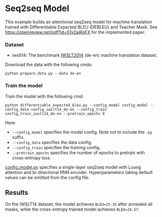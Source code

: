 # Seq2seq Model #

This example builds an attentional seq2seq model for machine translation trained with Differentiable Expected BLEU (DEBLEU) and Teacher Mask. See https://openreview.net/pdf?id=S1x2aiRqFX for the implemented paper.

### Dataset ###

  * iwslt14: The benchmark [IWSLT2014](https://sites.google.com/site/iwsltevaluation2014/home) (de-en) machine translation dataset. 

Download the data with the following cmds:

```
python prepare_data.py --data de-en
```

### Train the model ###

Train the model with the following cmd:

```
python differentiable_expected_bleu.py --config_model config_model --config_data config_iwslt14_de-en --config_train config_train_iwslt14_de-en --pretrain_epochs 8
```

Here:
  * `--config_model` specifies the model config. Note not to include the `.py` suffix.
  * `--config_data` specifies the data config.
  * `--config_train` specifies the training config.
  * `--pretrain_epochs` specifies the number of epochs to pretrain with cross-entropy loss.

[config_model.py](./config_model.py) specifies a single-layer seq2seq model with Luong attention and bi-directional RNN encoder. Hyperparameters taking default values can be omitted from the config file. 

## Results ##

On the IWSLT14 dataset, the model achieves `BLEU=25.35` after annealed all masks, while the cross-entropy trained model achieves `BLEU=24.57`.

